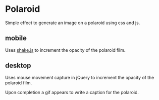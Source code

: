 # Polaroid

Simple effect to generate an image on a polaroid using css and js.

## mobile
Uses [shake.js](https://github.com/alexgibson/shake.js/) to increment the opacity of the polaroid film.

## desktop
Uses mouse movement capture in jQuery to increment the opacity of the polaroid film.

Upon completion a gif appears to write a caption for the polaroid.
